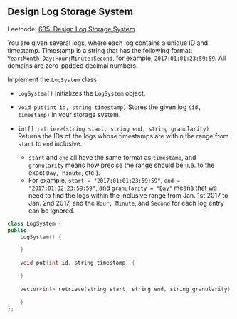 ## Design Log Storage System

Leetcode: [635. Design Log Storage System](https://leetcode-cn.com/problems/design-log-storage-system/)

You are given several logs, where each log contains a unique ID and timestamp. Timestamp is a string that has the following format: `Year:Month:Day:Hour:Minute:Second`, for example, `2017:01:01:23:59:59`. All domains are zero-padded decimal numbers.

Implement the `LogSystem` class:

- `LogSystem()` Initializes the `LogSystem` object.

- `void put(int id, string timestamp)` Stores the given log `(id, timestamp)` in your storage system.

- `int[] retrieve(string start, string end, string granularity)` Returns the IDs of the logs whose timestamps are within the range from `start` to `end` inclusive.

  - `start` and `end` all have the same format as `timestamp`, and `granularity` means how precise the range should be (i.e. to the exact `Day, Minute`, etc.). 
  - For example, `start = "2017:01:01:23:59:59"`, `end = "2017:01:02:23:59:59"`, and `granularity = "Day"` means that we need to find the logs within the inclusive range from Jan. 1st 2017 to Jan. 2nd 2017, and the `Hour, Minute`, and `Second` for each log entry can be ignored.



  

```cpp
class LogSystem {
public:
    LogSystem() {

    }
    
    void put(int id, string timestamp) {

    }
    
    vector<int> retrieve(string start, string end, string granularity) {

    }
};
```

